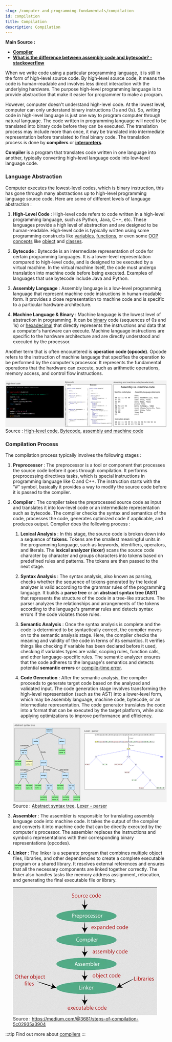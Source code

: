 ```yaml
---
slug: /computer-and-programming-fundamentals/compilation
id: compilation
title: Compilation
description: Compilation
---
```


**Main Source :**

- **[Compiler](https://en.wikipedia.org/wiki/Compiler)**
- **[What is the difference between assembly code and bytecode? - stackoverflow](https://stackoverflow.com/questions/1782415/what-is-the-difference-between-assembly-code-and-bytecode)**

When we write code using a particular programming language, it is still in the form of high-level source code. By high-level source code, it means the code is human-readable and involves less direct interaction with the underlying hardware. The purpose high-level programming language is to provide abstraction that make it easier for programmer to make a program.

However, computer doesn't understand high-level code. At the lowest level, computer can only understand binary instructions (1s and 0s). So, writing code in high-level language is just one way to program computer through natural language. The code written in programming language will need to be translated into binary code before they can be executed. The translation process may include more than once, it may be translated into intermediate representation before translated to final binary code. The translation process is done by **compilers** or **[interpreters](/computer-and-programming-fundamentals/interpreter)**.

**Compiler** is a program that translates code written in one language into another, typically converting high-level language code into low-level language code.

### Language Abstraction

Computer executes the lowest-level codes, which is binary instruction, this has gone through many abstractions up to high-level programming language source code. Here are some of different levels of language abstraction :

1. **High-Level Code** : High-level code refers to code written in a high-level programming language, such as Python, Java, C++, etc. These languages provide a high level of abstraction and are designed to be human-readable. High-level code is typically written using some programming constructs like [variables](/computer-and-programming-fundamentals/programming-concepts#variables--data-types), [functions](/computer-and-programming-fundamentals/programming-concepts#functions), or even some [OOP concepts](/computer-and-programming-fundamentals/object-oriented-programming) like [object](/computer-and-programming-fundamentals/object-oriented-programming#object) and [classes](/computer-and-programming-fundamentals/object-oriented-programming#class).

2. **Bytecode** : Bytecode is an intermediate representation of code for certain programming languages. It is a lower-level representation compared to high-level code, and is designed to be executed by a virtual machine. In the virtual machine itself, the code must undergo translation into machine code before being executed. Examples of languages that use bytecode include Java and Python.

3. **Assembly Language** : Assembly language is a low-level programming language that represent machine code instructions in human-readable form. It provides a close representation to machine code and is specific to a particular hardware architecture.

4. **Machine Language & Binary** : Machine language is the lowest level of abstraction in programming. It can be [binary](/computer-and-programming-fundamentals/number-system#binary) code (sequences of 0s and 1s) or [hexadecimal](/computer-and-programming-fundamentals/number-system#hexadecimal) that directly represents the instructions and data that a computer's hardware can execute. Machine language instructions are specific to the hardware architecture and are directly understood and executed by the processor.

Another term that is often encountered is **operation code (opcode)**. Opcode refers to the instruction of machine language that specifies the operation to be performed by the computer's processor. It represents the fundamental operations that the hardware can execute, such as arithmetic operations, memory access, and control flow instructions.

![Language abstraction comparison](./language-abstraction.png)  
Source : [High-level code](https://stackify.com/python-tips-10-tricks-for-optimizing-your-code/), [Bytecode](https://www.sciencedirect.com/topics/computer-science/bytecode), [assembly and machine code](https://www.nayuki.io/page/a-fundamental-introduction-to-x86-assembly-programming)

### Compilation Process

The compilation process typically involves the following stages :

1. **Preprocessor** : The preprocessor is a tool or component that processes the source code before it goes through compilation. It performs preprocessing directives tasks, which is special instructions in programming language like C and C++. The instruction starts with the "#" symbol, basically it provides a way to modify the source code before it is passed to the compiler.

2. **Compiler** : The compiler takes the preprocessed source code as input and translates it into low-level code or an intermediate representation such as bytecode. The compiler checks the syntax and semantics of the code, processes the code, generates optimized code if applicable, and produces output. Compiler does the following process :

   1. **Lexical Analysis** : In this stage, the source code is broken down into a sequence of **tokens**. Tokens are the smallest meaningful units in the programming language, such as keywords, identifiers, operators, and literals. The **lexical analyzer (lexer)** scans the source code character by character and groups characters into tokens based on predefined rules and patterns. The tokens are then passed to the next stage.

   2. **Syntax Analysis** : The syntax analysis, also known as parsing, checks whether the sequence of tokens generated by the lexical analyzer is valid according to the grammar rules of the programming language. It builds a **parse tree** or an **abstract syntax tree (AST)** that represents the structure of the code in a tree-like structure. The parser analyzes the relationships and arrangements of the tokens according to the language's grammar rules and detects syntax errors if the code violates those rules.

   3. **Semantic Analysis** : Once the syntax analysis is complete and the code is determined to be syntactically correct, the compiler moves on to the semantic analysis stage. Here, the compiler checks the meaning and validity of the code in terms of its semantics. It verifies things like checking if variable has been declared before it used, checking if variables types are valid, scoping rules, function calls, and other language-specific rules. The semantic analyzer ensures that the code adheres to the language's semantics and detects potential **semantic errors** or [compile-time error](/computer-and-programming-fundamentals/programming-concepts#type-of-error).

   4. **Code Generation** : After the semantic analysis, the compiler proceeds to generate target code based on the analyzed and validated input. The code generation stage involves transforming the high-level representation (such as the AST) into a lower-level form, which may be assembly language, machine code, bytecode, or an intermediate representation. The code generator translates the code into a format that can be executed by the target platform, while also applying optimizations to improve performance and efficiency.

   ![Compiler operation](./compiler-operation.png)  
   Source : [Abstract syntax tree](https://en.wikipedia.org/wiki/Abstract_syntax_tree), [Lexer - parser](https://en.wikipedia.org/wiki/Compiler#/media/File:Xxx_Scanner_and_parser_example_for_C.gif)

3. **Assembler** : The assembler is responsible for translating assembly language code into machine code. It takes the output of the compiler and converts it into machine code that can be directly executed by the computer's processor. The assembler replaces the instructions and symbolic representations with their corresponding binary representations (opcodes).

4. **Linker** : The linker is a separate program that combines multiple object files, libraries, and other dependencies to create a complete executable program or a shared library. It resolves external references and ensures that all the necessary components are linked together correctly. The linker also handles tasks like memory address assignment, relocation, and generating the final executable file or library.

   ![Compilation process](./compilation-process.png)  
   Source : https://medium.com/@3681/steps-of-compilation-5c02935a3904

:::tip
Find out more about [compilers](/compilers)
:::
